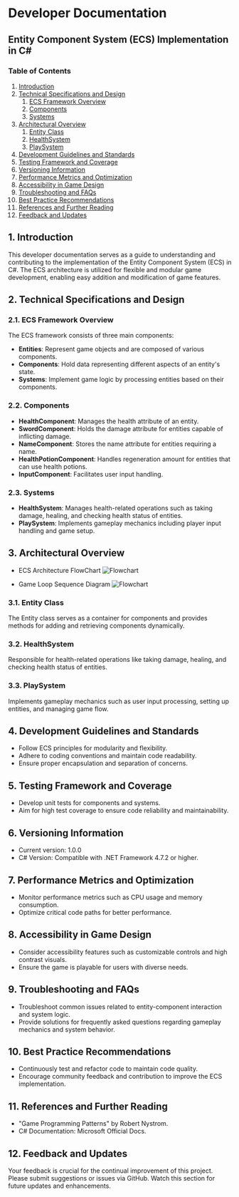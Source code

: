 # Developer Documentation

## Entity Component System (ECS) Implementation in C#

### Table of Contents

1. [Introduction](#introduction)
2. [Technical Specifications and Design](#technical-specifications-and-design)
    1. [ECS Framework Overview](#ecs-framework-overview)
    2. [Components](#components)
    3. [Systems](#systems)
3. [Architectural Overview](#architectural-overview)
    1. [Entity Class](#entity-class)
    2. [HealthSystem](#healthsystem)
    3. [PlaySystem](#playsystem)
4. [Development Guidelines and Standards](#development-guidelines-and-standards)
5. [Testing Framework and Coverage](#testing-framework-and-coverage)
6. [Versioning Information](#versioning-information)
7. [Performance Metrics and Optimization](#performance-metrics-and-optimization)
8. [Accessibility in Game Design](#accessibility-in-game-design)
9. [Troubleshooting and FAQs](#troubleshooting-and-faqs)
10. [Best Practice Recommendations](#best-practice-recommendations)
11. [References and Further Reading](#references-and-further-reading)
12. [Feedback and Updates](#feedback-and-updates)

## 1. Introduction

This developer documentation serves as a guide to understanding and contributing to the implementation of the Entity Component System (ECS) in C#. The ECS architecture is utilized for flexible and modular game development, enabling easy addition and modification of game features.

## 2. Technical Specifications and Design

### 2.1. ECS Framework Overview

The ECS framework consists of three main components:

- **Entities**: Represent game objects and are composed of various components.
- **Components**: Hold data representing different aspects of an entity's state.
- **Systems**: Implement game logic by processing entities based on their components.

### 2.2. Components

- **HealthComponent**: Manages the health attribute of an entity.
- **SwordComponent**: Holds the damage attribute for entities capable of inflicting damage.
- **NameComponent**: Stores the name attribute for entities requiring a name.
- **HealthPotionComponent**: Handles regeneration amount for entities that can use health potions.
- **InputComponent**: Facilitates user input handling.

### 2.3. Systems

- **HealthSystem**: Manages health-related operations such as taking damage, healing, and checking health status of entities.
- **PlaySystem**: Implements gameplay mechanics including player input handling and game setup.

## 3. Architectural Overview
- ECS Architecture FlowChart
![Flowchart](https://github.com/ErikNoren05/rock_papper_scissor_game_ECS/blob/main/assets/classdiagram_system_architecture.PNG)

- Game Loop Sequence Diagram
![Flowchart](https://github.com/ErikNoren05/rock_papper_scissor_game_ECS/blob/main/assets/FlowChart.PNG)


### 3.1. Entity Class

The Entity class serves as a container for components and provides methods for adding and retrieving components dynamically.

### 3.2. HealthSystem

Responsible for health-related operations like taking damage, healing, and checking health status of entities.

### 3.3. PlaySystem

Implements gameplay mechanics such as user input processing, setting up entities, and managing game flow.

## 4. Development Guidelines and Standards

- Follow ECS principles for modularity and flexibility.
- Adhere to coding conventions and maintain code readability.
- Ensure proper encapsulation and separation of concerns.

## 5. Testing Framework and Coverage

- Develop unit tests for components and systems.
- Aim for high test coverage to ensure code reliability and maintainability.

## 6. Versioning Information

- Current version: 1.0.0
- C# Version: Compatible with .NET Framework 4.7.2 or higher.

## 7. Performance Metrics and Optimization

- Monitor performance metrics such as CPU usage and memory consumption.
- Optimize critical code paths for better performance.

## 8. Accessibility in Game Design

- Consider accessibility features such as customizable controls and high contrast visuals.
- Ensure the game is playable for users with diverse needs.

## 9. Troubleshooting and FAQs

- Troubleshoot common issues related to entity-component interaction and system logic.
- Provide solutions for frequently asked questions regarding gameplay mechanics and system behavior.

## 10. Best Practice Recommendations

- Continuously test and refactor code to maintain code quality.
- Encourage community feedback and contribution to improve the ECS implementation.

## 11. References and Further Reading

- "Game Programming Patterns" by Robert Nystrom.
- C# Documentation: Microsoft Official Docs.

## 12. Feedback and Updates

Your feedback is crucial for the continual improvement of this project. Please submit suggestions or issues via GitHub. Watch this section for future updates and enhancements.